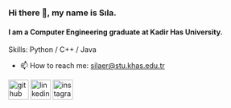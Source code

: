 ### Hi there 👋, my name is Sıla.
#### I am a Computer Engineering graduate at Kadir Has University.

Skills: Python / C++ / Java

- 📫 How to reach me: silaer@stu.khas.edu.tr 


[<img src='https://cdn.jsdelivr.net/npm/simple-icons@3.0.1/icons/github.svg' alt='github' height='40'>](https://github.com/silaver)  [<img src='https://cdn.jsdelivr.net/npm/simple-icons@3.0.1/icons/linkedin.svg' alt='linkedin' height='40'>](https://www.linkedin.com/in/sıla-er1/)  [<img src='https://cdn.jsdelivr.net/npm/simple-icons@3.0.1/icons/instagram.svg' alt='instagram' height='40'>](https://www.instagram.com/krak.er/)  

